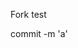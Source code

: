 <!--
 * @Descripttion: 
 * @version: 
 * @Author: Jianyong Wang
 * @Date: 2021-03-12 16:11:11
 * @LastEditors: Jianyong Wang
 * @LastEditTime: 2022-05-17 18:21:53
-->
Fork test

commit -m 'a'